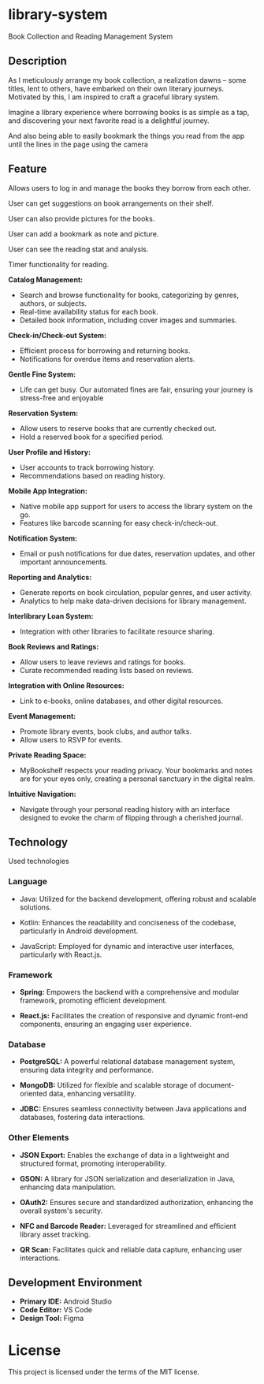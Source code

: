 # library-system

Book Collection and Reading Management System

## Description

As I meticulously arrange my book collection, a realization dawns – some titles, lent to others, have embarked on their own literary journeys. Motivated by this, I am inspired to craft a graceful library system.

Imagine a library experience where borrowing books is as simple as a tap, and discovering your next favorite read is a delightful journey. 

And also being able to easily bookmark the things you read from the app until the lines in the page using the camera

## Feature

Allows users to log in and manage the books they borrow from each other.

User can get suggestions on book arrangements on their shelf.

User can also provide pictures for the books.

User can add a bookmark as note and picture.

User can see the reading stat and analysis.

Timer functionality for reading.

**Catalog Management:**
   - Search and browse functionality for books, categorizing by genres, authors, or subjects.
   - Real-time availability status for each book.
   - Detailed book information, including cover images and summaries.

**Check-in/Check-out System:**
   - Efficient process for borrowing and returning books.
   - Notifications for overdue items and reservation alerts.

**Gentle Fine System:**
   - Life can get busy. Our automated fines are fair, ensuring your journey is stress-free and enjoyable

**Reservation System:**
   - Allow users to reserve books that are currently checked out.
   - Hold a reserved book for a specified period.

**User Profile and History:**
   - User accounts to track borrowing history.
   - Recommendations based on reading history.

**Mobile App Integration:**
   - Native mobile app support for users to access the library system on the go.
   - Features like barcode scanning for easy check-in/check-out.

**Notification System:**
   - Email or push notifications for due dates, reservation updates, and other important announcements.

**Reporting and Analytics:**
   - Generate reports on book circulation, popular genres, and user activity.
   - Analytics to help make data-driven decisions for library management.

**Interlibrary Loan System:**
   - Integration with other libraries to facilitate resource sharing.

**Book Reviews and Ratings:**
   - Allow users to leave reviews and ratings for books.
   - Curate recommended reading lists based on reviews.

**Integration with Online Resources:**
   - Link to e-books, online databases, and other digital resources.

**Event Management:**
   - Promote library events, book clubs, and author talks.
   - Allow users to RSVP for events.

**Private Reading Space:** 
   - MyBookshelf respects your reading privacy. Your bookmarks and notes are for your eyes only, creating a personal sanctuary in the digital realm.

**Intuitive Navigation:**
   - Navigate through your personal reading history with an interface designed to evoke the charm of flipping through a cherished journal.

## Technology

Used technologies

### Language

- Java: Utilized for the backend development, offering robust and scalable solutions.

- Kotlin: Enhances the readability and conciseness of the codebase, particularly in Android development.

- JavaScript: Employed for dynamic and interactive user interfaces, particularly with React.js.

### Framework

- **Spring:** Empowers the backend with a comprehensive and modular framework, promoting efficient development.

- **React.js:** Facilitates the creation of responsive and dynamic front-end components, ensuring an engaging user experience.

### Database

- **PostgreSQL:** A powerful relational database management system, ensuring data integrity and performance.

- **MongoDB:** Utilized for flexible and scalable storage of document-oriented data, enhancing versatility.

- **JDBC:** Ensures seamless connectivity between Java applications and databases, fostering data interactions.

### Other Elements

- **JSON Export:** Enables the exchange of data in a lightweight and structured format, promoting interoperability.

- **GSON:** A library for JSON serialization and deserialization in Java, enhancing data manipulation.

- **OAuth2:** Ensures secure and standardized authorization, enhancing the overall system's security.

- **NFC and Barcode Reader:** Leveraged for streamlined and efficient library asset tracking.

- **QR Scan:** Facilitates quick and reliable data capture, enhancing user interactions.

## Development Environment

- **Primary IDE:** Android Studio
- **Code Editor:** VS Code
- **Design Tool:** Figma

# License

This project is licensed under the terms of the MIT license.
